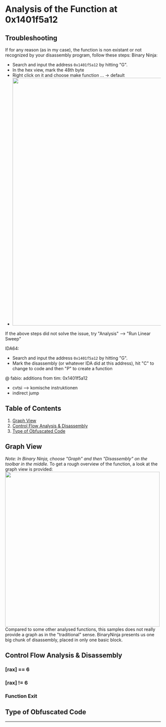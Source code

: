 # Analysis of the Function at 0x1401f5a12

## Troubleshooting
If for any reason (as in my case), the function is non existant or not recognized by your disassembly program, follow these steps:
Binary Ninja:
- Search and input the address `0x1401f5a12` by hitting "G".
- In the hex view, mark the 48th byte
- Right click on it and choose make function ... -> default
- <img src="https://github.com/OpaxIV/hslu_secproj/assets/93701325/66acb7d8-fe1c-4713-b5da-fdf6f75b9356" width="800">
If the above steps did not solve the issue, try "Analysis" --> "Run Linear Sweep"

IDA64:
- Search and input the address `0x1401f5a12` by hitting "G".
- Mark the disassembly (or whatever IDA did at this address), hit "C" to change to code and then "P" to create a function

@ fabio:
additions from tim:
0x1401f5a12 
- cvtsi --> komische instruktionen
- indirect jump


## Table of Contents
1. [Graph View](#graphview)
2. [Control Flow Analysis & Disassembly](#controlflowanalysis)
3. [Type of Obfuscated Code](#typeofobfuscation)

## Graph View <a name="graphview"></a>
_Note: In Binary Ninja, choose "Graph" and then "Disassembly" on the toolbar in the middle._
To get a rough overview of the function, a look at the graph view is provided:
<br>
<img src="https://github.com/OpaxIV/hslu_secproj/assets/93701325/cb6a6cb3-b838-4e30-abce-024197718e5b" width="500">
<br/>
Compared to some other analysed functions, this samples does not really provide a graph as in the "traditional" sense. BinaryNinja presents us one big chunk of disassembly, placed in only one basic block.

## Control Flow Analysis & Disassembly <a name="controlflowanalysis"></a>
### [rax] == 6



### [rax] != 6



### Function Exit



## Type of Obfuscated Code <a name="typeofobfuscation"></a>

---
